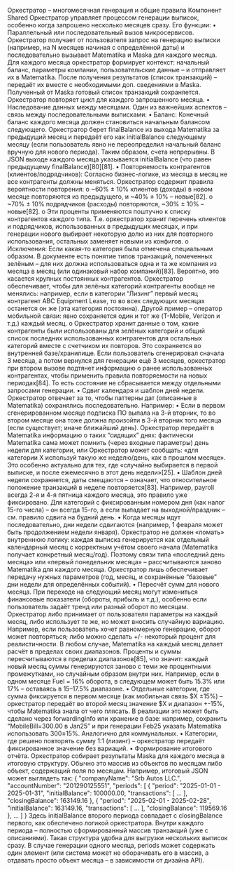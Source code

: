 Оркестратор – многомесячная генерация и общие правила
Компонент Shared Оркестратор управляет процессом генерации выписок, особенно когда запрошено несколько месяцев сразу. Его функции:
•	Параллельный или последовательный вызов микросервисов. Оркестратор получает от пользователя запрос на генерацию выписки (например, на N месяцев начиная с определённой даты) и последовательно вызывает Matematika и Maska для каждого месяца. Для каждого месяца оркестратор формирует контекст: начальный баланс, параметры компании, пользовательские данные – и отправляет их в Matematika. После получения результатов (список транзакций) – передаёт их вместе с необходимыми доп. сведениями в Maska. Полученный от Maska готовый список транзакций сохраняется. Оркестратор повторяет цикл для каждого запрошенного месяца.
•	Наследование данных между месяцами. Один из важнейших аспектов – связь между последовательными выписками:
•	Баланс: Конечный баланс каждого месяца должен становиться начальным балансом следующего. Оркестратор берет finalBalance из выхода Matematika за предыдущий месяц и передаёт его как initialBalance следующему месяцу (если пользователь явно не переопределил начальный баланс вручную для нового периода). Таким образом, счета непрерывны. В JSON выходе каждого месяца указывается initialBalance (что равен предыдущему finalBalance)[80][81].
•	Повторяемость контрагентов (клиентов/подрядчиков): Согласно бизнес-логике, из месяца в месяц не все контрагенты должны меняться. Оркестратор содержит правила вероятности повторения:
o	~60% ± 10% клиентов (доходы) в новом месяце повторяются из предыдущего, и ~40% ± 10% – новые[82].
o	~70% ± 10% подрядчиков (расходы) повторяются, ~30% ± 10% – новые[82].
o	Эти проценты применяются поштучно к списку контрагентов каждого типа. Т.е. оркестратор хранит перечень клиентов и подрядчиков, использованных в предыдущих месяцах, и при генерации нового выбирает некоторую долю из них для повторного использования, остальных заменяет новыми из конфигов.
o	Исключения: Если какая-то категория была отмечена специальным образом. В документе есть понятие типов транзакций, помеченных зелёным – для них должна использоваться одна и та же компания из месяца в месяц (или одинаковый набор компаний)[83]. Вероятно, это касается крупных постоянных контрагентов. Оркестратор обеспечивает, чтобы для зелёных категорий контрагенты вообще не менялись: например, если в категории “Лизинг” первый месяц контрагент ABC Equipment Lease, то во всех следующих месяцах останется он же (эта категория постоянна). Другой пример – оператор мобильной связи: явно сохраняется один и тот же (T-Mobile, Verizon и т.д.) каждый месяц.
o	Оркестратор хранит данные о том, какие контрагенты были использованы для зелёных категорий и общий список последних использованных контрагентов для остальных категорий вместе с счетчиком их повторов. Это сохраняется во внутренней базе/хранилище. Если пользователь сгенерировал сначала 3 месяца, а потом вернулся для генерации ещё 3 месяцев, оркестратор при втором вызове подтянет информацию о ранее использованных контрагентах, чтобы применить правила повторяемости на новых периодах[84]. То есть состояние не сбрасывается между отдельными запросами генерации.
•	Сдвиг календаря и шаблон дней недели. Оркестратор отвечает за то, чтобы паттерны дат (описанные в Matematika) сохранялись последовательно. Например:
•	Если в первом сгенерированном месяце подписка ПО выпала на 3-й вторник, то во втором месяце она тоже должна произойти в 3-й вторник того месяца (если существует; иначе ближайший день). Оркестратор передаёт в Matematika информацию о таких “сидящих” днях: фактически Matematika сама может помнить (через входные параметры) день недели для категории, или Оркестратор может сообщать: «для категории X используй такую же неделю/день, как в прошлом месяце». Это особенно актуально для тех, где «случайно выбирается в первой выписке, и после ежемесячно в этот день недели»[25].
•	Шаблон дней недели сохраняется, даты смещаются – означает, что относительное положение транзакций в неделе повторяется[83]. Например, payroll всегда 2-я и 4-я пятница каждого месяца, это правило уже фиксировано. Для категорий с фиксированным номером дня (как налог 15-го числа) – он всегда 15-го, а если выпадает на выходной/праздник – см. правило сдвига на будний день.
•	Когда месяцы идут последовательно, дни недели сдвигаются (например, 1 февраля может быть продолжением недели января). Оркестратор не должен «ломать» внутреннюю логику: каждая выписка генерируется как отдельный календарный месяц с корректным учётом своего начала (Matematika получает конкретный месяц/год). Поэтому связи типа «последний день месяца» или «первый понедельник месяца» – рассчитываются заново Matematika для каждого месяца. Оркестратор лишь обеспечивает передачу нужных параметров (год, месяц, и сохранённые “базовые” дни недели для определённых событий).
•	Пересчёт сумм для нового месяца. При переходе на следующий месяц могут измениться финансовые показатели (обороты, прибыль и т.д.), особенно если пользователь задаёт тренд или разный оборот по месяцам. Оркестратор либо принимает от пользователя параметры на каждый месяц, либо использует те же, но может вносить случайную вариацию. Например, если пользователь хочет равномерную генерацию, оборот может повторяться; либо можно сделать +/- некоторый процент для реалистичности. В любом случае, Matematika на каждый месяц делает расчёт в пределах своих диапазонов. Проценты и суммы пересчитываются в пределах диапазонов[85], что значит: каждый новый месяц суммы генерируются заново с теми же процентными промежутками, но случайным образом внутри них. Например, если в одном месяце Fuel = 16% оборота, в следующем может быть 15.3% или 17% – оставаясь в 15–17.5% диапазоне.
•	Отдельные категории, где сумма фиксируется в первом месяце (как мобильная связь \$X ±15%) – оркестратор передаёт во второй месяц значение \$X и диапазон +-15%, чтобы Matematika знала от чего плясать. В реализции это может быть сделано через forwardingInfo или хранение в базе: например, сохранить “MobileBill=300.00 в Jan25” и при генерации Feb25 указать Matematika использовать 300±15%. Аналогично для коммунальных.
•	Категории, где решено повторять сумму 1:1 (лизинг) – оркестратор передаёт фиксированное значение без вариаций.
•	Формирование итогового отчёта. Оркестратор собирает результаты Maska для каждого месяца в итоговую структуру. Обычно это массив из объектов по месяцам либо объект, содержащий поля по месяцам. Например, итоговый JSON может выглядеть так:
{
  "companyName": "Srb Autos LLC.",
  "accountNumber": "201290125551",
  "periods": [
    {
      "period": "2025-01-01 - 2025-01-31",
      "initialBalance": 100000.00,
      "transactions": [ ... ], 
      "closingBalance": 163149.16
    },
    {
      "period": "2025-02-01 - 2025-02-28",
      "initialBalance": 163149.16,
      "transactions": [ ... ],
      "closingBalance": 119569.16
    },
    ...
  ]
}
Здесь initialBalance второго периода совпадает с closingBalance первого, как обеспечено логикой оркестратора. Внутри каждого периода – полностью сформированный массив транзакций (уже с описаниями). Такая структура удобна для выгрузки нескольких выписок сразу. В случае генерации одного месяца, periods может содержать один элемент (или система может не оборачивать его в массив, а отдавать просто объект месяца – в зависимости от дизайна API).
